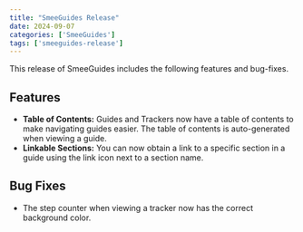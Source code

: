 ```yaml
---
title: "SmeeGuides Release"
date: 2024-09-07
categories: ['SmeeGuides']
tags: ['smeeguides-release']
---
```


This release of SmeeGuides includes the following features and bug-fixes.

## Features
- **Table of Contents:**  Guides and Trackers now have a table of contents to make navigating guides easier.  The table of contents is auto-generated when viewing a guide.
- **Linkable Sections:** You can now obtain a link to a specific section in a guide using the link icon next to a section name.

## Bug Fixes
- The step counter when viewing a tracker now has the correct background color.  
